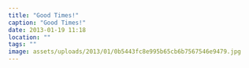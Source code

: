 ```yaml
---
title: "Good Times!"
caption: "Good Times!"
date: 2013-01-19 11:18
location: ""
tags: ""
image: assets/uploads/2013/01/0b5443fc8e995b65cb6b7567546e9479.jpg
---
```

